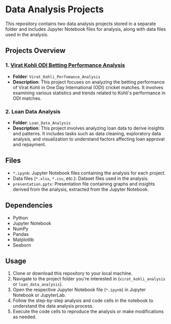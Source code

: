 # Data Analysis Projects

This repository contains two data analysis projects stored in a separate folder and includes Jupyter Notebook files for analysis, along with data files used in the analysis.

## Projects Overview

### 1. [Virat Kohli ODI Betting Performance Analysis]([www.google.com](https://github.com/yashuradadiya/Data_Analysis_Projects/tree/main/Virat_Kohli_Perfomance_Analysis))
- **Folder**: `Virat_Kohli_Perfomance_Analysis`
- **Description**: This project focuses on analyzing the betting performance of Virat Kohli in One Day International (ODI) cricket matches. It involves examining various statistics and trends related to Kohli's performance in ODI matches.

### 2. Loan Data Analysis
- **Folder**: `Loan_Data_Analysis`
- **Description**: This project involves analyzing loan data to derive insights and patterns. It includes tasks such as data cleaning, exploratory data analysis, and visualization to understand factors affecting loan approval and repayment.

## Files
- `*.ipynb`: Jupyter Notebook files containing the analysis for each project.
- Data files (`*.xlsx`, `*.csv`, etc.): Dataset files used in the analysis.
- `presentation.pptx`: Presentation file containing graphs and insights derived from the analysis, extracted from the Jupyter Notebook.
  
## Dependencies
- Python
- Jupyter Notebook
- NumPy
- Pandas
- Matplotlib
- Seaborn

## Usage
1. Clone or download this repository to your local machine.
2. Navigate to the project folder you're interested in (`virat_kohli_analysis` or `loan_data_analysis`).
3. Open the respective Jupyter Notebook file (`*.ipynb`) in Jupyter Notebook or JupyterLab.
4. Follow the step-by-step analysis and code cells in the notebook to understand the data analysis process.
5. Execute the code cells to reproduce the analysis or make modifications as needed.
